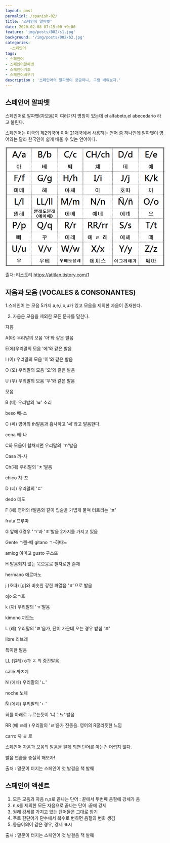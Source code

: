 ```yaml
---
layout: post
permalinl: /spanish-02/
title: '스페인어 알파벳'
date: 2020-02-08 07:15:00 +9:00
feature: 'img/posts/002/s1.jpg'
background: '/img/posts/002/b2.jpg'
categories: 
  -스페인어
tags: 
- 스페인어
- 스페인어알파벳
- 스페인어기초
- 스페인어배우기 
description : '스페인어의 알파벳이 궁금하니, 그럼 배워보자.'
---
```


## 스페인어 알파벳

스페인어로 알파벳(자모음)이 여러가지 명칭이 있는데 el alfabeto,el abecedario 라고 불린다. 

스페인어는 미국의 제2외국어 이며 21개국에서 사용하는 언어 중 하나인데  알파벳이 영어와는 달라 한국인이 쉽게 배울 수 있는 언어이다. 



![알파벳](/img/posts/002/001.png)

   출처: 티스토리 https://atitlan.tistory.com/1

##  자음과 모음 (VOCALES & CONSONANTES) 

1.스페인어 는 모음 5가지 a,e,i,o,u가 있고 모음을 제외한 자음이 존재한다.

2. 자음은 모음을 제외한 모든 문자를 말한다. 



자음 

A(아)  우리말의 모음 '아'와 같은 발음 

E(에)우리말의 모음 '에'와 같은 발음

I  (이) 우리말의 모음 '이'와 같은 발음 

O (오) 우리말의 모음 '오'와 같은 발음 

U (우) 우리말의 모음 '우'와 같은 발음 



모음 

B (베)  우리발의 'ㅂ' 소리

beso 베-소 

C (쎄) 영어의 th발음과 흡사하고 '쎄'라고 발음한다. 

cena 쎄-나 

C와 모음이 합쳐지면 우리말의 'ㄲ'발음 

Casa 까-사 

Ch(체) 우리말의 'ㅊ'발음 

chico 치-꼬 

D (데) 우리말의 'ㄷ'

dedo  데도

F (헤) 영어의 f발음와 같이 입술을 가볍게 물며 터트리는 'ㅍ' 

fruta 프루따 

G 앞에 G경우 'ㄱ'과 'ㅎ'발음 2가지를 가지고 있음 

Gente ㄱ헨-떼  gitano ㄱ-히따노 

amiog 아미고 gusto 구스또 

H 발음되지 않는 묵으믕로 철자로만 존재 

hermano 에르마노 

j (호따) [g]와 비슷한 강한 파열음 'ㅎ'으로 발음 

ojo 오ㄱ호 

k  (까)  우리말의 'ㄲ'발음 

kimono 끼모노 

L (레) 우리말의 'ㄹ'음가, 단어 가운데 오는 경우 받침 'ㄹ'

libre 리브레 



특이한 발음 

LL (엘례) o과 ㅈ 의 중간발음 

calle 까ㅈ예 

N (에네) 우리말의 'ㄴ'

noche 노체 

 Ñ (에녜) 우리말의 'ㄴ'

혀를 아래로 누르는듯이 '냐 ','뇨' 발음 

RR (에 ㄹ레 ) 우리말의 'ㄹ'음가 진동음. 영어의 R굴리듯한 느낌 

carro 까 ㄹ 로



스페인어 자음과 모음의 발음을 알게 되면 단어를 아는건 어렵지 않다.

발음 연습을 충실히 해보자! 



출처 : 말문이 터지는 스페인어 첫 발걸음 책 발췌 



## 스페인어 액센트 

1. 모든 모음과 자음 n,s로 끝나는 단어 : 끝에서 두번째 음절에 강세가 옴
2. n,s를 제외한 모든 자음으로 끝나는 단어 :끝에 강세 
3. 원래 강세를 가지고 있는 단어들은 그대로 암기 
4. 주로 한단어가 단수에서 복수로 변하면 음절의 변화 생김 
5. 동음이의어 같은 경우, 강세 표시 

출처 : 말문이 터지는 스페인어 첫 발걸음 책 발췌 